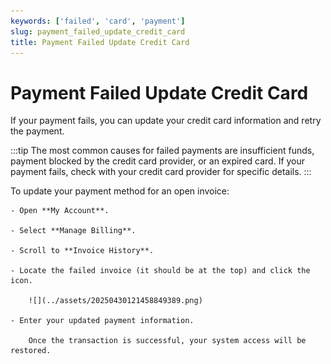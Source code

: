 ```yaml
---
keywords: ['failed', 'card', 'payment']
slug: payment_failed_update_credit_card
title: Payment Failed Update Credit Card
---
```

# Payment Failed Update Credit Card

If your payment fails, you can update your credit card information and retry the payment.

:::tip
The most common causes for failed payments are insufficient funds, payment blocked by the credit card provider, or an expired card. If your payment fails, check with your credit card provider for specific details.
:::

To update your payment method for an open invoice:

    - Open **My Account**.

    - Select **Manage Billing**.

    - Scroll to **Invoice History**.

    - Locate the failed invoice (it should be at the top) and click the icon.

        ![](../assets/20250430121458849389.png)

    - Enter your updated payment information.

        Once the transaction is successful, your system access will be restored.
